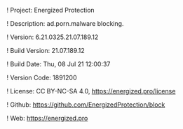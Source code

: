 ! Project: Energized Protection

! Description: ad.porn.malware blocking.

! Version: 6.21.0325.21.07.189.12

! Build Version: 21.07.189.12

! Build Date: Thu, 08 Jul 21 12:00:37

! Version Code: 1891200

! License: CC BY-NC-SA 4.0, https://energized.pro/license

! Github: https://github.com/EnergizedProtection/block

! Web: https://energized.pro
